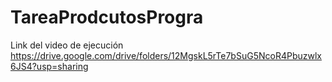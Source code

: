 # TareaProdcutosProgra
Link del video de ejecución https://drive.google.com/drive/folders/12MgskL5rTe7bSuG5NcoR4Pbuzwlx6JS4?usp=sharing
